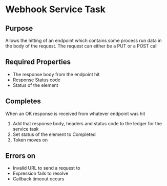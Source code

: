 # Webhook Service Task

## Purpose

Allows the hitting of an endpoint which contains some process run data in the body of the request. The request can either be a PUT or a POST call

## Required Properties

- The response body from the endpoint hit
- Response Status code
- Status of the element

## Completes

When an OK response is received from whatever endpoint was hit

1. Add that response body, headers and status code to the ledger for the service task
2. Set status of the element to Completed
3. Token moves on

## Errors on

- Invalid URL to send a request to
- Expression fails to resolve
- Callback timeout occurs